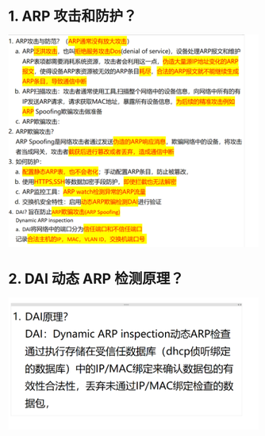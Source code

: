 # 1. ARP 攻击和防护？

![alt text](images/面试题---ARP攻击/image.png)

# 2. DAI 动态 ARP 检测原理？

![alt text](images/面试题---ARP攻击/image-1.png)

